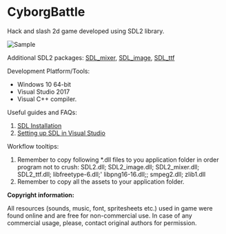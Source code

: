 # CyborgBattle
Hack and slash 2d game developed using SDL2 library.

![Sample](https://github.com/vgomeniuk/CyborgBattle/blob/master/CyborgBattle/assets/animation.gif)

Additional SDL2 packages:
[SDL_mixer](https://www.libsdl.org/projects/SDL_mixer/),
[SDL_image](https://www.libsdl.org/projects/SDL_image/),
[SDL_ttf](https://www.libsdl.org/projects/SDL_ttf/)

Development Platform/Tools:
 - Windows 10 64-bit
 - Visual Studio 2017
 - Visual C++ compiler.

Useful guides and FAQs:
 1. [SDL Installation](https://wiki.libsdl.org/Installation)
 2. [Setting up SDL in Visual Studio](https://xeekworx.com/sdl2guides/14-sdl2guides-setupvs)

Workflow tooltips:
1. Remember to copy following *.dll files to you application folder in order program not to crush:
SDL2.dll; SDL2_image.dll; SDL2_mixer.dll; SDL2_ttf.dll; libfreetype-6.dll;' libpng16-16.dll;; smpeg2.dll; zlib1.dll
2. Remember to copy all the assets to your application folder.

<b>Copyright information:</b>

All resources (sounds, music, font, spritesheets etc.) used in game were found online and are free for non-commercial use.
In case of any commercial usage, please, contact original authors for permission.
